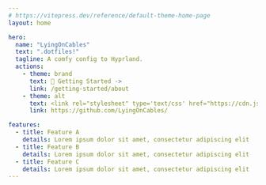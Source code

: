 ```yaml
---
# https://vitepress.dev/reference/default-theme-home-page
layout: home

hero:
  name: "LyingOnCables"
  text: ".dotfiles!"
  tagline: A comfy config to Hyprland.
  actions:
    - theme: brand
      text: 🏡 Getting Started ->
      link: /getting-started/about
    - theme: alt
      text: <link rel="stylesheet" type='text/css' href="https://cdn.jsdelivr.net/gh/devicons/devicon@latest/devicon.min.css" /> Visit my Github!
      link: https://github.com/LyingOnCables/

features:
  - title: Feature A
    details: Lorem ipsum dolor sit amet, consectetur adipiscing elit
  - title: Feature B
    details: Lorem ipsum dolor sit amet, consectetur adipiscing elit
  - title: Feature C
    details: Lorem ipsum dolor sit amet, consectetur adipiscing elit
---
```

